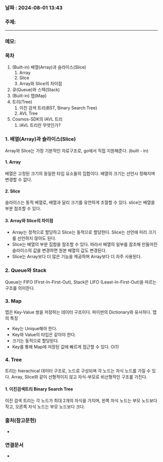 
### 날짜 : 2024-08-01 13:43

### 주제: 

---
### 메모: 
### 목차

1. (Built-in) 배열(Array)과 슬라이스(Slice)
    1. Array
    2. Slice
    3. Array와 Slice의 차이점
2. 큐(Queue)와 스택(Stack)
3. (Built-in) 맵(Map)
4. 트리(Tree)
    1. 이진 검색 트리(BST, Binary Search Tree)
    2. AVL Tree
5. Cosmos-SDK의 IAVL 트리
    1. IAVL 트리란 무엇인가?

### 1. 배열(Array)과 슬라이스(Slice)
Array와 Slice는 가장 기본적인 자료구조로, go에서 직접 지원해준다. (built - in)
#### 1. Array
배열은 고정된 크기의 동일한 타입 요소들의 집합이다. 배열의 크기는 선언시 정해지며 변경할 수 없다.

#### 2. Slice 
슬라이스는 동적 배열로, 배열과 달리 크기를 유연하게 조절할 수 있다.
slice는 배열을 부분 참조할 수 있다.

#### 3. Array와 Slice의 차이점
- Array는 정적으로 할당하고 Slice는 동적으로 할당한다. Slice는 선언에 미리 크기를 선언하지 않아도 된다.
- Slice는 배열의 부분 집합을 참조할 수 있다. 따라서 배열의 일부를 참조해 만들어진 슬라이스의 값을 변경하면 원본 배열의 값도 변경된다.
- Slice는 Array보다 더 많은 기능을 제공하며 Array보다 더 자주 사용된다.

### 2. Queue와 Stack
Queue는 FIFO (First-In-First-Out), Stack은 LIFO (Least-In-First-Out)을 따르는 구조를 의미한다.

### 3. Map
맵은 Key-Value 쌍을 저장하는 데이터 구조이다. 파이썬의 Dictionary와 유사하다. 
맵의 특징
- Key는 Unique해야 한다.
- Key와 Value의 타입은 같아야 한다.
- 크기는 동적으로 할당된다.
- Key를 통해 Map에 저장된 값에 빠르게 접근할 수 있다. O(1)

### 4. Tree
트리는 hierachical 데이터 구조로, 노드로 구성되며 각 노드는 자식 노드를 가질 수 있다.
Array, Slice와 같이 선형적이지 않고 자식-부모로 비선형적인 구조를 가진다.

#### 1. 이진검색트리 Binary Search Tree
이진 검색 트리는 각 노드가 최대 2개의 자식을 가지며, 
왼쪽 자식 노드는 부모 노드보다 작고,
오른쪽 자식 노드는 부모 노드보다 크다.

### 출처(참고문헌)
-

### 연결문서
-